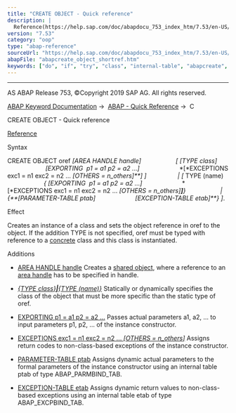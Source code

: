 ```yaml
---
title: "CREATE OBJECT - Quick reference"
description: |
  Reference(https://help.sap.com/doc/abapdocu_753_index_htm/7.53/en-US/abapcreate_object.htm) Syntax CREATE OBJECT oref AREA HANDLE handle  TYPE class EXPORTING  p1 = a1 p2 = a2 ... EXCEPTIONS exc1 = n1 exc2 = n2 ... OTHERS = n_others    TYPE (
version: "7.53"
category: "oop"
type: "abap-reference"
sourceUrl: "https://help.sap.com/doc/abapdocu_753_index_htm/7.53/en-US/abapcreate_object_shortref.htm"
abapFile: "abapcreate_object_shortref.htm"
keywords: ["do", "if", "try", "class", "internal-table", "abapcreate", "object", "shortref"]
---
```


* * *

AS ABAP Release 753, ©Copyright 2019 SAP AG. All rights reserved.

[ABAP Keyword Documentation](https://help.sap.com/doc/abapdocu_753_index_htm/7.53/en-US/abenabap.htm) →  [ABAP - Quick Reference](https://help.sap.com/doc/abapdocu_753_index_htm/7.53/en-US/abenabap_shortref.htm) →  C

CREATE OBJECT - Quick reference

[Reference](https://help.sap.com/doc/abapdocu_753_index_htm/7.53/en-US/abapcreate_object.htm)

Syntax

CREATE OBJECT oref *\[*AREA HANDLE handle*\]*
                   *\[* *\[*TYPE class*\]*
                      *\[*EXPORTING  p1 = a1 p2 = a2 ...*\]*
                      *\[*EXCEPTIONS exc1 = n1 exc2 = n2 ... *\[*OTHERS = n\_others*\]**\]* *\]*
                 *|* *\[* TYPE (name)
                     *{* *\[*EXPORTING  p1 = a1 p2 = a2 ...*\]*
                      *\[*EXCEPTIONS exc1 = n1 exc2 = n2 ... *\[*OTHERS = n\_others*\]**\]**}*
                   *|* *{**\[*PARAMETER-TABLE ptab*\]*
                      *\[*EXCEPTION-TABLE etab*\]**}* *\]*.

Effect

Creates an instance of a class and sets the object reference in oref to the object. If the addition TYPE is not specified, oref must be typed with reference to a [concrete](https://help.sap.com/doc/abapdocu_753_index_htm/7.53/en-US/abenconcrete_glosry.htm "Glossary Entry") class and this class is instantiated.

Additions

-   [AREA HANDLE handle](https://help.sap.com/doc/abapdocu_753_index_htm/7.53/en-US/abapcreate_object_area_handle.htm)
    Creates a [shared object](https://help.sap.com/doc/abapdocu_753_index_htm/7.53/en-US/abenshared_object_glosry.htm "Glossary Entry"), where a reference to an [area handle](https://help.sap.com/doc/abapdocu_753_index_htm/7.53/en-US/abenarea_handle_glosry.htm "Glossary Entry") has to be specified in handle.
    
-   [*{*TYPE class*}**|**{*TYPE (name)*}*](https://help.sap.com/doc/abapdocu_753_index_htm/7.53/en-US/abapcreate_object_explicit.htm)
    Statically or dynamically specifies the class of the object that must be more specific than the static type of oref.
    
-   [EXPORTING p1 = a1 p2 = a2 ...](https://help.sap.com/doc/abapdocu_753_index_htm/7.53/en-US/abapcreate_object_parameters.htm)
    Passes actual parameters a1, a2, ... to input parameters p1, p2, ... of the instance constructor.
    
-   [EXCEPTIONS exc1 = n1 exc2 = n2 ... *\[*OTHERS = n\_others*\]*](https://help.sap.com/doc/abapdocu_753_index_htm/7.53/en-US/abapcreate_object_parameters.htm)
    Assigns return codes to non-class-based exceptions of the instance constructor.
    
-   [PARAMETER-TABLE ptab](https://help.sap.com/doc/abapdocu_753_index_htm/7.53/en-US/abapcreate_object_para_tables.htm)
    Assigns dynamic actual parameters to the formal parameters of the instance constructor using an internal table ptab of type ABAP\_PARMBIND\_TAB.
    
-   [EXCEPTION-TABLE etab](https://help.sap.com/doc/abapdocu_753_index_htm/7.53/en-US/abapcreate_object_para_tables.htm)
    Assigns dynamic return values to non-class-based exceptions using an internal table etab of type ABAP\_EXCPBIND\_TAB.